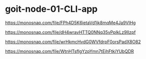 # goit-node-01-CLI-app

<!-- # Получение и вывод всего списока контактов в виде таблицы (console.table)  -->

https://monosnap.com/file/FPh4D5K6ietaVd1jk8mqMe4Ja9VIHg

<!-- # Получение контакта по id -->

https://monosnap.com/file/dH4wravHTTQ0NNq35vPpIkLz9IIzpf

<!-- # Добавяление  контакта -->

https://monosnap.com/file/wrHkmcHvdG0WVfdrpF0orsPadX8O82

<!-- # Удаление контакта -->

https://monosnap.com/file/WtnHTsfIgYzpYmn7tEihFtkiYUbQDR
